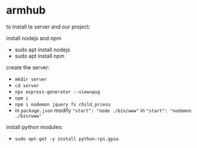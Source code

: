 # armhub

to install te server and our project:

install nodejs and npm
- sudo apt install nodejs
- sudo apt install npm

create the server:
- `mkdir server`
- `cd server`
- `npx express-generator --view=pug`
- `npm i`
- `npm i nodemon jquery fs child_prcess`
- in `package.json` modify `"start": "node ./bin/www"` in `"start": "nodemon ./bin/www"`

install python modules:
- `sudo apt-get -y install python-rpi.gpio`
